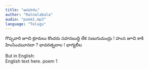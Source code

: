 ```yaml
---
title: "అసహనం"
author: "Ratnalabala"
audio: "poem1.mp3"
language: "Telugu"
---
```


గొప్పవారి జూచి క్రూరులు కొందరు 
సహనబుద్ధి లేక సణుగుచుంద్రు ! 
హంస జూచి కాకి హింసించబూనదా ?
భావరత్నబాల ! భాగ్యలీల 

But in English:  
 English text here. poem 1
